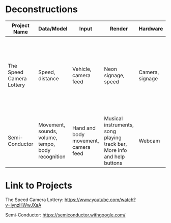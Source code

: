 # Deconstructions

| Project Name  | Data/Model | Input | Render | Hardware | Output | 
| ------------- | ------------- | ------------- | ------------- | ------------- | ------------- |
| The Speed Camera Lottery  | Speed, distance  | Vehicle, camera feed  | Neon signage, speed  | Camera, signage  | A speed camera that notes drivers who go over the limit, and issues a lottery ticket to drivers who abide the limit |
| Semi-Conductor  | Movement, sounds, volume, tempo, body recognition | Hand and body movement, camera feed  | Musical instruments, song playing track bar, More info and help buttons  | Webcam  | Control the tempo and musical instruments of this digital orchestra  |

# Link to Projects
The Speed Camera Lottery: https://www.youtube.com/watch?v=iynzHWwJXaA

Semi-Conductor: https://semiconductor.withgoogle.com/
